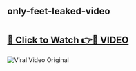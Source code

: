 ## only-feet-leaked-video 

# <h2><a href="http://freeplayer.one?title=only-feet-leaked-video&ref=21J">🔗 Click to Watch 👉🔴 VIDEO</a></h2>

<a href="http://freeplayer.one?title=only-feet-leaked-video&ref=21J" rel="nofollow" data-target="animated-image.originalLink"><img src="https://i.ibb.co.com/xMMVF88/686577567.gif" alt="Viral Video Original" style="max-width: 100%; display: inline-block;" data-target="animated-image.originalImage"></a>

